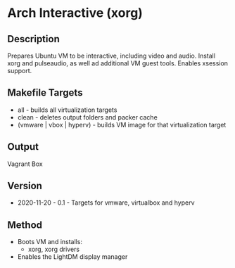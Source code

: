 Arch Interactive (xorg)
=======================

Description
-----------
Prepares Ubuntu VM to be interactive, including video and audio.
Install xorg and pulseaudio, as well ad additional VM guest tools.
Enables xsession support.

Makefile Targets
----------------
* all - builds all virtualization targets
* clean - deletes output folders and packer cache
* (vmware | vbox | hyperv) - builds VM image for that virtualization target

Output
------
Vagrant Box

Version
-------
* 2020-11-20 - 0.1 - Targets for vmware, virtualbox and hyperv

Method
------
- Boots VM and installs:
  - xorg, xorg drivers
- Enables the LightDM display manager
